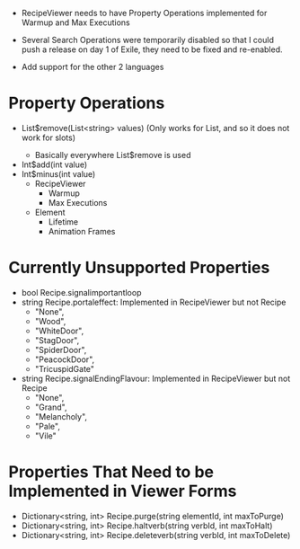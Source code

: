  - RecipeViewer needs to have Property Operations implemented for Warmup and Max Executions

 - Several Search Operations were temporarily disabled so that I could push a release on day 1 of Exile, they need to be fixed and re-enabled.

 - Add support for the other 2 languages

 # Property Operations
 - List$remove(List\<string\> values) (Only works for List<String>, and so it does not work for slots)
   - Basically everywhere List$remove is used
 - Int$add(int value)
 - Int$minus(int value)
   - RecipeViewer
     - Warmup
     - Max Executions
   - Element
     - Lifetime
     - Animation Frames


# Currently Unsupported Properties
 - bool Recipe.signalimportantloop
 - string Recipe.portaleffect: Implemented in RecipeViewer but not Recipe
   - "None",
   - "Wood",
   - "WhiteDoor",
   - "StagDoor",
   - "SpiderDoor",
   - "PeacockDoor",
   - "TricuspidGate"
 - string Recipe.signalEndingFlavour: Implemented in RecipeViewer but not Recipe
   - "None",
   - "Grand",
   - "Melancholy",
   - "Pale",
   - "Vile"

# Properties That Need to be Implemented in Viewer Forms
 - Dictionary<string, int> Recipe.purge(string elementId, int maxToPurge)
 - Dictionary<string, int> Recipe.haltverb(string verbId, int maxToHalt)
 - Dictionary<string, int> Recipe.deleteverb(string verbId, int maxToDelete)
